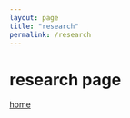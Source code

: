 ```yaml
---
layout: page
title: "research"
permalink: /research
---
```


# research page

[home](eklasky.github.io)
